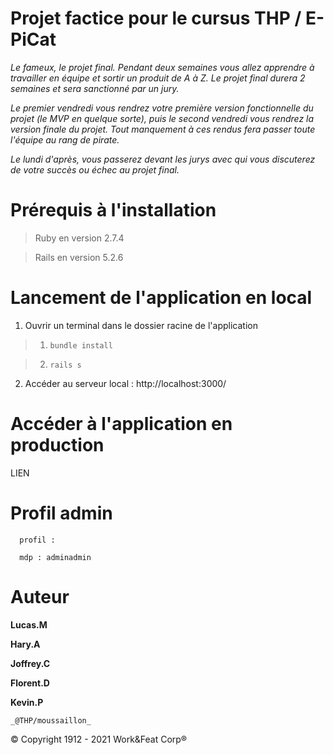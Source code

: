 # Projet factice pour le cursus THP / **E-PiCat**

_Le fameux, le projet final. Pendant deux semaines vous allez apprendre à travailler en équipe et sortir un produit de A à Z. Le projet final durera 2 semaines et sera sanctionné par un jury._

_Le premier vendredi vous rendrez votre première version fonctionnelle du projet (le MVP en quelque sorte), puis le second vendredi vous rendrez la version finale du projet. Tout manquement à ces rendus fera passer toute l'équipe au rang de pirate._

_Le lundi d'après, vous passerez devant les jurys avec qui vous discuterez de votre succès ou échec au projet final._
# Prérequis à l'installation
> Ruby en version 2.7.4

> Rails en version 5.2.6

# Lancement de l'application en local
  1. Ouvrir un terminal dans le dossier racine de l'application
  > 1. ```bundle install```

  > 2. ```rails s```

  2. Accéder au serveur local : http://localhost:3000/

# Accéder à l'application en production
  LIEN

# Profil admin
      profil : 
      
      mdp : adminadmin


# Auteur
**Lucas.M**

**Hary.A**

**Joffrey.C**

**Florent.D**

**Kevin.P**

    _@THP/moussaillon_

© Copyright 1912 - 2021 Work&Feat Corp®